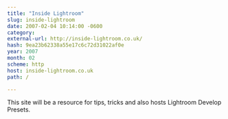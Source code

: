 ```yaml
---
title: "Inside Lightroom"
slug: inside-lightroom
date: 2007-02-04 10:14:00 -0600
category: 
external-url: http://inside-lightroom.co.uk/
hash: 9ea23b62338a55e17c6c72d31022af0e
year: 2007
month: 02
scheme: http
host: inside-lightroom.co.uk
path: /

---
```


This site will be a resource for tips, tricks and also hosts Lightroom Develop Presets.
